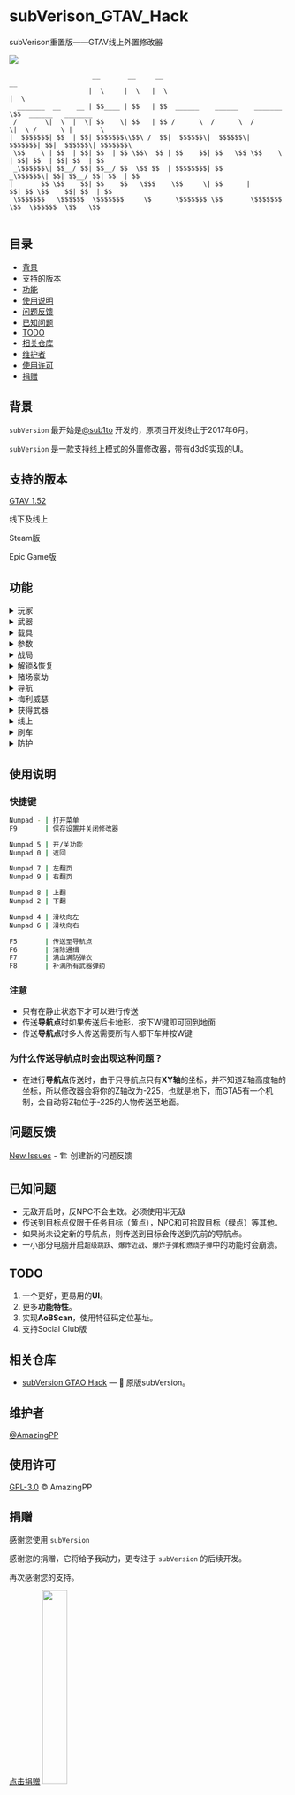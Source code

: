 # subVerison_GTAV_Hack
subVerison重置版——GTAV线上外置修改器

[![](https://img.shields.io/badge/Powerd%20By-subVersion-brightgreen)](https://github.com/sub1to/subVersion_GTAO_Hack)
```
                     __       __     __                                __                     
                    |  \     |  \   |  \                              |  \                    
  _______  __    __ | $$____ | $$   | $$  ______    ______    _______  \$$  ______   _______  
 /       \|  \  |  \| $$    \| $$   | $$ /      \  /      \  /       \|  \ /      \ |       \ 
|  $$$$$$$| $$  | $$| $$$$$$$\\$$\ /  $$|  $$$$$$\|  $$$$$$\|  $$$$$$$| $$|  $$$$$$\| $$$$$$$\
 \$$    \ | $$  | $$| $$  | $$ \$$\  $$ | $$    $$| $$   \$$ \$$    \ | $$| $$  | $$| $$  | $$
 _\$$$$$$\| $$__/ $$| $$__/ $$  \$$ $$  | $$$$$$$$| $$       _\$$$$$$\| $$| $$__/ $$| $$  | $$
|       $$ \$$    $$| $$    $$   \$$$    \$$     \| $$      |       $$| $$ \$$    $$| $$  | $$
 \$$$$$$$   \$$$$$$  \$$$$$$$     \$      \$$$$$$$ \$$       \$$$$$$$  \$$  \$$$$$$  \$$   \$$
                                                                                              
```

## 目录

- [背景](#背景)
- [支持的版本](#支持的版本)
- [功能](#功能)
- [使用说明](#使用说明)
- [问题反馈](#问题反馈)
- [已知问题](#已知问题)
- [TODO](#TODO)
- [相关仓库](#相关仓库)
- [维护者](#维护者)
- [使用许可](#使用许可)
- [捐赠](#捐赠)

## 背景

`subVersion` 最开始是[@sub1to](https://github.com/sub1to) 开发的，原项目开发终止于2017年6月。

`subVersion` 是一款支持线上模式的外置修改器，带有d3d9实现的UI。

## 支持的版本
[GTAV 1.52](https://www.rockstargames.com/zh/games/info/V)

线下及线上

Steam版

Epic Game版

## 功能
<details>
<summary>玩家</summary>

```
治疗
自杀
无敌
半无敌
通缉等级
永不通缉
反NPC（杀死任何攻击你的NPC）
NPC无视玩家
奔跑速度（1-5倍）
游泳速度（1-5倍）
超级跳跃
爆炸近战
无布娃娃（永不摔倒）
无限耐力
近战击退倍数
假死雷达隐匿
水下行走
```
</details>
<details>
<summary>武器</summary>

```
补满所有武器弹药
补满当前武器弹药
无扩散
无后座
无需换弹
快速换弹（1-10倍）
武器伤害系数（1-10倍）
无限弹药
射程（1-10倍）
加特林无需预热
爆炸子弹
燃烧子弹
批量子弹（1-10倍；最大25）（射出一发等于多发）
批量传播（0-0.12）
初速（1-10倍）
人冲击力
车辆冲击力
直升机冲击力
```
<details>
<summary>子弹编辑  >></summary>

```
手榴弹
粘弹
燃烧瓶
隐形爆炸
闪电爆炸
大爆炸
中爆炸
小爆炸
小水柱
小火柱
大水柱
大火柱
MK2爆炸子弹
烟雾弹
催泪瓦斯
带特效的爆炸
大冲击波爆炸
大火灾爆炸
超大型飞艇爆炸
大爆炸+坠落碎片
火球爆炸
烟花
雪球
屏幕抖动爆炸
假爆炸（无伤害）
```
</details>
</details>
<details>
<summary>载具</summary>

```
无敌
半无敌
防爆轮胎
安全带
修复
无限喷射
喷射恢复速度
```
<details>
<summary>属性  >></summary>

```
质量
浮力
减档速度
手刹制动力
悬挂高度
撞击伤害倍数
武器伤害倍数
变形系数
引擎伤害倍数
变形系数（0-1；默认值为0.7）（将滑块向左移动可一直减少变形向右表示变形较大）
加速度（1-10倍）
高速挡（1-25）
刹车制动力（1-10倍）
牵引力（1-2倍）
重力（0N-25N；默认9.8N）
悬挂（1-2倍）
```
</details>
</details>
<details>
<summary>参数</summary>

```
AFK反挂机踢出
天基炮无冷却
RP倍数
AP倍数
最小任务金额
```
</details>
<details>
<summary>战局</summary>

```
离开线上
公共战局
创建公共战局
加入帮会伙伴
私人帮会战局
帮会战局
加入好友
私人好友战局
单人战局
仅限邀请战局
```
</details>

<details>
<summary>解锁&恢复</summary>

```
角色属性全满
补满零食、防弹衣
解锁改车配件
解锁武器涂装
解锁抢劫车辆批发价
解锁末日豪劫车辆批发价（需要购买对应房产）
解锁CEO特殊车辆批发价（需要购买对应房产）
解锁军火走私车辆批发价（需要购买对应房产）
解锁飞机批发价（需要购买对应房产）
解锁赌场豪劫载具批发价
解锁奖章
解锁衣服
解锁所有地堡研究(临时)
```
</details>

<details>
<summary>赌场豪劫</summary>

```
清除冷却时间
第一块计划板 >>
解锁所有探查点
解锁所有兴趣点
修改抢劫方式 >>
修改抢劫物品 >>

第二块计划板 >>
一键解锁、最高等级
削弱敌人装备
钥匙卡最高级
最高级抢手
最高级司机
最高级黑客
逃亡载具 >>
武器 >>

分红设置 >>
```
</details>


<details>
<summary>导航</summary>

```
导航点
目标点
室内
```
</details>

<details>
<summary>梅利威瑟</summary>

```
牛鲨睾酮空投
弹药空投
无畏战士空投
船只接送
直升机接送
支援直升机
空袭
```
</details>

<details>
<summary>获得武器</summary>

```
手枪 >>
步枪 >>
冲锋枪 >>
轻机枪 >>
霰弹枪 >>
狙击枪 >>
重武器 >>
```
</details>

<details>
<summary>线上</summary>

```
坐进个人载具
钱袋刷钱
牛鲨睾酮
雷达隐匿
屏蔽来电
杀人后被动无冷却
非公开战局运货
```
</details>

<details>
<summary>刷车</summary>

```
夏日DLC
超跑
跑车
经典跑车
轿跑
肌肉车
越野车
摩托车
军用车辆
应急车辆
服务车辆
轿车
工业车辆
小型车
商用车
飞机
多用途车
直升飞机
厢式货车
船
自行车
火车
拖车
SUV
```
</details>

<details>
<summary>防护</summary>

```
CEO踢出防护
踢出防护
公寓传送防护
悬赏防护
天气控制防护
载具踢出防护
强制进任务防护
```
</details>


## 使用说明
### 快捷键
```sh
Numpad - | 打开菜单
F9       | 保存设置并关闭修改器

Numpad 5 | 开/关功能
Numpad 0 | 返回

Numpad 7 | 左翻页
Numpad 9 | 右翻页

Numpad 8 | 上翻
Numpad 2 | 下翻

Numpad 4 | 滑块向左
Numpad 6 | 滑块向右

F5       | 传送至导航点
F6       | 清除通缉
F7       | 满血满防弹衣
F8       | 补满所有武器弹药
```

### 注意
- 只有在静止状态下才可以进行传送
- 传送**导航点**时如果传送后卡地形，按下W键即可回到地面
- 传送**导航点**时多人传送需要所有人都下车并按W键
### 为什么传送导航点时会出现这种问题？
- 在进行**导航点**传送时，由于只导航点只有**XY轴**的坐标，并不知道Z轴高度轴的坐标，所以修改器会将你的Z轴改为-225，也就是地下，而GTA5有一个机制，会自动将Z轴位于-225的人物传送至地面。

## 问题反馈
[New Issues](https://github.com/AmazingPP/subVerison_GTAV_Hack/issues/new) - 🏗 创建新的问题反馈

## 已知问题
- 无敌开启时，反NPC不会生效。必须使用半无敌
- 传送到目标点仅限于任务目标（黄点），NPC和可拾取目标（绿点）等其他。
- 如果尚未设定新的导航点，则传送到目标会传送到先前的导航点。
- 一小部分电脑开启`超级跳跃`、`爆炸近战`、`爆炸子弹`和`燃烧子弹`中的功能时会崩溃。
## TODO

1. 一个更好，更易用的**UI**。
2. 更多**功能特性**。
3. 实现**AoBScan**，使用特征码定位基址。
4. 支持Social Club版


## 相关仓库

- [subVersion GTAO Hack](https://github.com/sub1to/subVersion_GTAO_Hack) — 💌 原版subVersion。

## 维护者

[@AmazingPP](https://github.com/AmazingPP)

## 使用许可

[GPL-3.0](LICENSE) © AmazingPP


## 捐赠
感谢您使用 `subVersion` 

感谢您的捐赠，它将给予我动力，更专注于 `subVersion` 的后续开发。

再次感谢您的支持。

[点击捐赠](https://www.zhaofupeng.com/zb_users/upload/2020/09/202009031609168443683.png)
<img src="https://github.com/AmazingPP/subVerison_GTAV_Hack/blob/master/Donate/QRCode.jpg" width="30%" height="30%"/>
